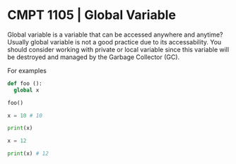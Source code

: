 # CMPT 1105 | Global Variable

Global variable is a variable that can be accessed anywhere and anytime? Usually global variable is not a good practice due to its accessability. You should consider working with private or local variable since this variable will be destroyed and managed by the Garbage Collector (GC).

For examples

```python
def foo ():
  global x

foo()

x = 10 # 10

print(x)

x = 12

print(x) # 12
```
